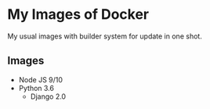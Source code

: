My Images of Docker
===

My usual images with builder system for update in one shot.

Images
---

* Node JS 9/10
* Python 3.6
    * Django 2.0
